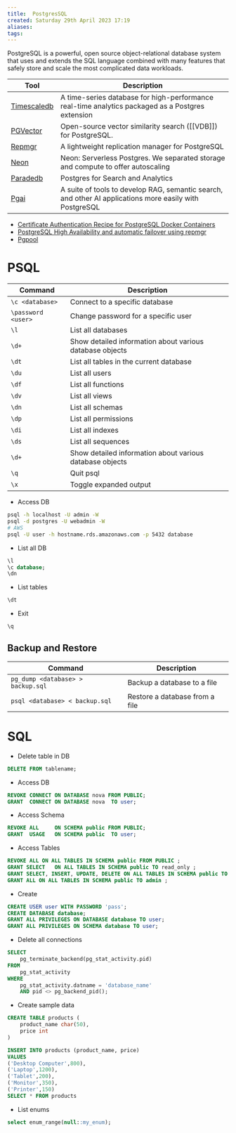 ```yaml
---
title:  PostgresSQL
created: Saturday 29th April 2023 17:19
aliases: 
tags: 
---
```

PostgreSQL is a powerful, open source object-relational database system that uses and extends the SQL language combined with many features that safely store and scale the most complicated data workloads.

| Tool                                                    | Description                                                                                             |
| ------------------------------------------------------- | ------------------------------------------------------------------------------------------------------- |
| [Timescaledb](https://github.com/timescale/timescaledb) | A time-series database for high-performance real-time analytics packaged as a Postgres extension        |
| [PGVector](https://github.com/pgvector/pgvector)        | Open-source vector similarity search ([[VDB]]) for PostgreSQL.                                          |
| [Repmgr](https://github.com/EnterpriseDB/repmgr)        | A lightweight replication manager for PostgreSQL                                                        |
| [Neon](https://github.com/neondatabase/neon)            | Neon: Serverless Postgres. We separated storage and compute to offer autoscaling                        |
| [Paradedb](https://github.com/paradedb/paradedb)        | Postgres for Search and Analytics                                                                       |
| [Pgai](https://github.com/timescale/pgai)               | A suite of tools to develop RAG, semantic search, and other AI applications more easily with PostgreSQL |

- [Certificate Authentication Recipe for PostgreSQL Docker Containers](https://www.crunchydata.com/blog/ssl-certificate-authentication-postgresql-docker-containers)
- [PostgreSQL High Availability and automatic failover using repmgr](https://medium.com/@joao_o/postgresql-high-availability-and-automatic-failover-using-repmgr-5f505dc6913a)
- [Pgpool]([https://github.com/bitnami/containers/blob/main/bitnami/pgpool/README.md](https://www.pgpool.net/docs/pgpool-II-4.2.7/en/html/example-kubernetes.html))
# PSQL

|Command|Description|
|---|---|
|`\c <database>`|Connect to a specific database|
|`\password <user>`|Change password for a specific user|
|`\l`|List all databases|
|`\d+`|Show detailed information about various database objects|
|`\dt`|List all tables in the current database|
|`\du`|List all users|
|`\df`|List all functions|
|`\dv`|List all views|
|`\dn`|List all schemas|
|`\dp`|List all permissions|
|`\di`|List all indexes|
|`\ds`|List all sequences|
|`\d+`|Show detailed information about various database objects|
|`\q`|Quit psql|
|`\x`|Toggle expanded output|

- Access DB
```bash
psql -h localhost -U admin -W 
psql -d postgres -U webadmin -W
# AWS
psql -U user -h hostname.rds.amazonaws.com -p 5432 database
```

- List all DB

```sql
\l
\c database;
\dn
```

- List tables

```sql
\dt 
```

- Exit

```sql
\q
```

## Backup and Restore

| Command                           | Description                    |
| --------------------------------- | ------------------------------ |
| `pg_dump <database> > backup.sql` | Backup a database to a file    |
| `psql <database> < backup.sql`    | Restore a database from a file |
# SQL

- Delete table in DB

```sql
DELETE FROM tablename;
```

- Access DB

```sql
REVOKE CONNECT ON DATABASE nova FROM PUBLIC;
GRANT  CONNECT ON DATABASE nova  TO user;
```

- Access Schema

```sql
REVOKE ALL     ON SCHEMA public FROM PUBLIC;
GRANT  USAGE   ON SCHEMA public  TO user;
```

- Access Tables

```sql
REVOKE ALL ON ALL TABLES IN SCHEMA public FROM PUBLIC ;
GRANT SELECT   ON ALL TABLES IN SCHEMA public TO read_only ;
GRANT SELECT, INSERT, UPDATE, DELETE ON ALL TABLES IN SCHEMA public TO read_write ;
GRANT ALL ON ALL TABLES IN SCHEMA public TO admin ;
```

- Create

```sql
CREATE USER user WITH PASSWORD 'pass';
CREATE DATABASE database;
GRANT ALL PRIVILEGES ON DATABASE database TO user;
GRANT ALL PRIVILEGES ON SCHEMA database TO user;
```

- Delete all connections

```sql
SELECT
	pg_terminate_backend(pg_stat_activity.pid)
FROM
	pg_stat_activity
WHERE
	pg_stat_activity.datname = 'database_name'
	AND pid <> pg_backend_pid();
```

- Create sample data

```sql
CREATE TABLE products (
	product_name char(50),
	price int
)

INSERT INTO products (product_name, price)
VALUES
('Desktop Computer',800),
('Laptop',1200),
('Tablet',200),
('Monitor',350),
('Printer',150)
SELECT * FROM products
```

- List enums

```sql
select enum_range(null::my_enum);
```

